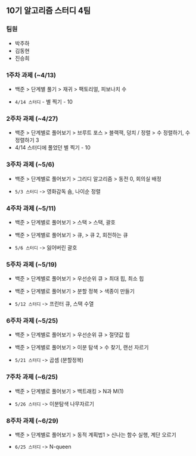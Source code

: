 ## 10기 알고리즘 스터디 4팀

### 팀원
- 박주하
- 김동현
- 진승희

### 1주차 과제 (~4/13)
- 백준 > 단계별 풀기 > 재귀 > 팩토리얼, 피보나치 수

- `4/14 스터디` - 별 찍기 - 10

### 2주차 과제 (~4/27)
- 백준 > 단계별로 풀어보기 > 브루트 포스 > 블랙잭, 덩치 / 정렬 > 수 정렬하기, 수 정렬하기 3 
- 4/14 스터디에 풀었던 별 찍기 - 10

### 3주차 과제 (~5/6)
- 백준 > 단계별로 풀어보기 > 그리디 알고리즘 > 동전 0, 회의실 배정

- `5/3 스터디` -> 영화감독 숌, 나이순 정렬

### 4주차 과제 (~5/11)
- 백준 > 단계별로 풀어보기 > 스택 > 스택, 괄호
- 백준 > 단계별로 풀어보기 > 큐, > 큐 2, 회전하는 큐

- `5/6 스터디` -> 잃어버린 괄호

### 5주차 과제 (~5/19)
- 백준 > 단계별로 풀어보기 > 우선순위 큐 > 최대 힙, 최소 힙
- 백준 > 단계별로 풀어보기 > 분할 정복 > 색종이 만들기

- `5/12 스터디` -> 프린터 큐, 스택 수열


### 6주차 과제 (~5/25)
- 백준 > 단계별로 풀어보기 > 우선순위 큐 > 절댓값 힙
- 백준 > 단계별로 풀어보기 > 이분 탐색 > 수 찾기, 랜선 자르기

- `5/21 스터디` -> 곱셈 (분할정복)

### 7주차 과제 (~6/25)
- 백준 > 단계별로 풀어보기 > 백트래킹 > N과 M(1)

- `5/26 스터디` -> 이분탐색 나무자르기

### 8주차 과제 (~6/29)
- 백준 > 단계별로 풀어보기 > 동적 계획법1 > 신나는 함수 실행, 계단 오르기

- `6/25 스터디` -> N-queen
